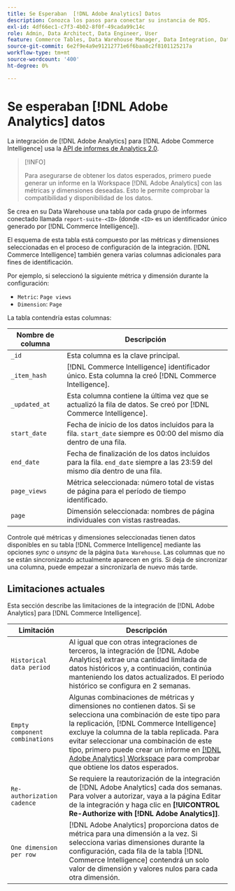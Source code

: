 ```yaml
---
title: Se Esperaban  [!DNL Adobe Analytics] Datos
description: Conozca los pasos para conectar su instancia de RDS.
exl-id: 4df66ec1-c7f3-4b02-8f0f-49cada99c14c
role: Admin, Data Architect, Data Engineer, User
feature: Commerce Tables, Data Warehouse Manager, Data Integration, Data Import/Export
source-git-commit: 6e2f9e4a9e91212771e6f6baa8c2f8101125217a
workflow-type: tm+mt
source-wordcount: '400'
ht-degree: 0%

---
```


# Se esperaban [!DNL Adobe Analytics] datos

La integración de [!DNL Adobe Analytics] para [!DNL Adobe Commerce Intelligence] usa la [API de informes de Analytics 2.0](https://developer.adobe.com/analytics-apis/docs/2.0/#!AdobeDocs/analytics-2.0-apis/master/README.md).

>[!INFO]
>
>Para asegurarse de obtener los datos esperados, primero puede generar un informe en la Workspace [!DNL Adobe Analytics] con las métricas y dimensiones deseadas. Esto le permite comprobar la compatibilidad y disponibilidad de los datos.

Se crea en su Data Warehouse una tabla por cada grupo de informes conectado llamada `report-suite-<ID>` (donde `<ID>` es un identificador único generado por [!DNL Commerce Intelligence]).

El esquema de esta tabla está compuesto por las métricas y dimensiones seleccionadas en el proceso de configuración de la integración. [!DNL Commerce Intelligence] también genera varias columnas adicionales para fines de identificación.

Por ejemplo, si seleccionó la siguiente métrica y dimensión durante la configuración:
- `Metric`: `Page views`
- `Dimension`: `Page`

La tabla contendría estas columnas:

| Nombre de columna | Descripción |
| --- | --- |
| `_id` | Esta columna es la clave principal. |
| `_item_hash` | [!DNL Commerce Intelligence] identificador único. Esta columna la creó [!DNL Commerce Intelligence]. |
| `_updated_at` | Esta columna contiene la última vez que se actualizó la fila de datos. Se creó por [!DNL Commerce Intelligence]. |
| `start_date` | Fecha de inicio de los datos incluidos para la fila. `start_date` siempre es 00:00 del mismo día dentro de una fila. |
| `end_date` | Fecha de finalización de los datos incluidos para la fila. `end_date` siempre a las 23:59 del mismo día dentro de una fila. |
| `page_views` | Métrica seleccionada: número total de vistas de página para el período de tiempo identificado. |
| `page` | Dimensión seleccionada: nombres de página individuales con vistas rastreadas. |

Controle qué métricas y dimensiones seleccionadas tienen datos disponibles en su tabla [!DNL Commerce Intelligence] mediante las opciones *sync* o *unsync* de la página `Data Warehouse`. Las columnas que no se están sincronizando actualmente aparecen en gris. Si deja de sincronizar una columna, puede empezar a sincronizarla de nuevo más tarde.

## Limitaciones actuales

Esta sección describe las limitaciones de la integración de [!DNL Adobe Analytics] para [!DNL Commerce Intelligence].

| Limitación | Descripción |
| --- | --- |
| `Historical data period` | Al igual que con otras integraciones de terceros, la integración de [!DNL Adobe Analytics] extrae una cantidad limitada de datos históricos y, a continuación, continúa manteniendo los datos actualizados. El periodo histórico se configura en 2 semanas. |
| `Empty component combinations` | Algunas combinaciones de métricas y dimensiones no contienen datos. Si se selecciona una combinación de este tipo para la replicación, [!DNL Commerce Intelligence] excluye la columna de la tabla replicada. Para evitar seleccionar una combinación de este tipo, primero puede crear un informe en [[!DNL Adobe Analytics] Workspace](https://experienceleague.adobe.com/docs/analytics/analyze/analysis-workspace/home.html?lang=es) para comprobar que obtiene los datos esperados. |
| `Re-authorization cadence` | Se requiere la reautorización de la integración de [!DNL Adobe Analytics] cada dos semanas. Para volver a autorizar, vaya a la página Editar de la integración y haga clic en **[!UICONTROL Re-Authorize with [!DNL Adobe Analytics]]**. |
| `One dimension per row` | [!DNL Adobe Analytics] proporciona datos de métrica para una dimensión a la vez. Si selecciona varias dimensiones durante la configuración, cada fila de la tabla [!DNL Commerce Intelligence] contendrá un solo valor de dimensión y valores nulos para cada otra dimensión. |
